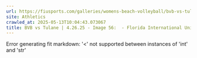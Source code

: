 ```yaml
---
url: https://fiusports.com/galleries/womens-beach-volleyball/bvb-vs-tulane-4-26-25/image-56/358/62920
site: Athletics
crawled_at: 2025-05-13T10:04:43.073067
title: BVB vs Tulane | 4.26.25 - Image 56:  - Florida International University
---
```


Error generating fit markdown: '<' not supported between instances of 'int' and 'str'